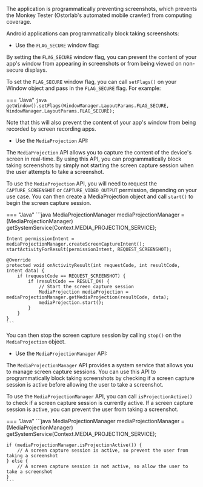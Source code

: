 The application is programmatically preventing screenshots, which prevents the Monkey Tester (Ostorlab's automated mobile crawler) from computing coverage.

Android applications can programmatically block taking screenshots:

* Use the `FLAG_SECURE` window flag:

By setting the `FLAG_SECURE` window flag, you can prevent the content of your app's window from appearing in screenshots or from being viewed on non-secure displays.

To set the `FLAG_SECURE` window flag, you can call `setFlags()` on your Window object and pass in the `FLAG_SECURE` flag. For example:

=== "Java"
	```java
	getWindow().setFlags(WindowManager.LayoutParams.FLAG_SECURE,
	                     WindowManager.LayoutParams.FLAG_SECURE);
	```


Note that this will also prevent the content of your app's window from being recorded by screen recording apps.

* Use the `MediaProjection` API:

The `MediaProjection` API allows you to capture the content of the device's screen in real-time. By using this API, you can programmatically block taking screenshots by simply not starting the screen capture session when the user attempts to take a screenshot.

To use the `MediaProjection` API, you will need to request the `CAPTURE_SCREENSHOT` or `CAPTURE_VIDEO_OUTPUT` permission, depending on your use case. You can then create a MediaProjection object and call `start()` to begin the screen capture session.

=== "Java"
	```java
	MediaProjectionManager mediaProjectionManager =
	        (MediaProjectionManager) getSystemService(Context.MEDIA_PROJECTION_SERVICE);
	
	Intent permissionIntent = mediaProjectionManager.createScreenCaptureIntent();
	startActivityForResult(permissionIntent, REQUEST_SCREENSHOT);
	
	@Override
	protected void onActivityResult(int requestCode, int resultCode, Intent data) {
	    if (requestCode == REQUEST_SCREENSHOT) {
	        if (resultCode == RESULT_OK) {
	            // Start the screen capture session
	            MediaProjection mediaProjection = mediaProjectionManager.getMediaProjection(resultCode, data);
	            mediaProjection.start();
	        }
	    }
	}
	```


You can then stop the screen capture session by calling `stop()` on the `MediaProjection` object.

* Use the `MediaProjectionManager` API:

The `MediaProjectionManager` API provides a system service that allows you to manage screen capture sessions. You can use this API to programmatically block taking screenshots by checking if a screen capture session is active before allowing the user to take a screenshot.

To use the `MediaProjectionManager` API, you can call `isProjectionActive()` to check if a screen capture session is currently active. If a screen capture session is active, you can prevent the user from taking a screenshot.

=== "Java"
	```java
	MediaProjectionManager mediaProjectionManager =
	        (MediaProjectionManager) getSystemService(Context.MEDIA_PROJECTION_SERVICE);
	
	if (mediaProjectionManager.isProjectionActive()) {
	    // A screen capture session is active, so prevent the user from taking a screenshot
	} else {
	    // A screen capture session is not active, so allow the user to take a screenshot
	}
	```

